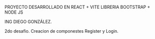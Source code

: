 PROYECTO DESARROLLADO EN REACT + VITE LIBRERIA BOOTSTRAP + NODE JS 

ING DIEGO GONZÁLEZ. 

2do desafio. Creacion de componestes Register y Login. 